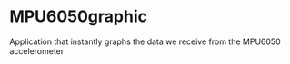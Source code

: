 # MPU6050graphic
Application that instantly graphs the data we receive from the MPU6050 accelerometer
